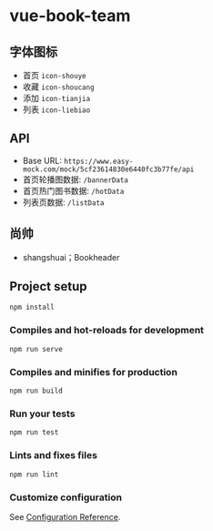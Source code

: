 # vue-book-team

## 字体图标

- 首页 `icon-shouye`
- 收藏 `icon-shoucang`
- 添加 `icon-tianjia`
- 列表 `icon-liebiao`

## API

- Base URL: `https://www.easy-mock.com/mock/5cf23614830e6440fc3b77fe/api`
- 首页轮播图数据: `/bannerData`
- 首页热门图书数据: `/hotData`
- 列表页数据: `/listData`

## 尚帅
- shangshuai；Bookheader

## Project setup
```
npm install
```

### Compiles and hot-reloads for development
```
npm run serve
```

### Compiles and minifies for production
```
npm run build
```

### Run your tests
```
npm run test
```

### Lints and fixes files
```
npm run lint
```

### Customize configuration
See [Configuration Reference](https://cli.vuejs.org/config/).
